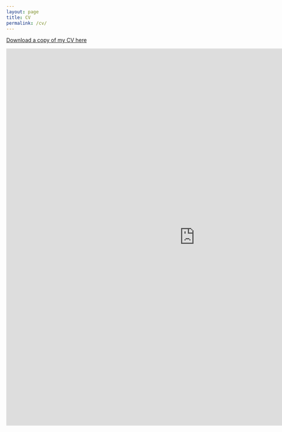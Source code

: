 ```yaml
---
layout: page
title: CV
permalink: /cv/
---
```


[Download a copy of my CV here](https://marcyshieh.github.io/files/MarcyShiehCV.pdf)

<embed src="https://marcyshieh.github.io/files/shieh_cv.pdf" width = "1000" height = "1000" type="application/pdf"/>
